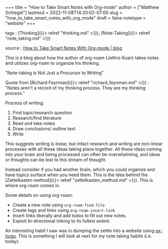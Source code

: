 +++
title = "How to Take Smart Notes with Org-mode"
author = ["Matthew Schlegel"]
lastmod = 2022-11-08T14:20:02-07:00
slug = "how_to_take_smart_notes_with_org_mode"
draft = false
notetype = "website"
+++

tags
: [Thinking]({{< relref "thinking.md" >}}), [Note-Taking]({{< relref "note_taking.md" >}})

source
: [How to Take Smart Notes With Org-mode | blog](https://blog.jethro.dev/posts/how_to_take_smart_notes_org/)

This is a blog about how the author of org-roam (Jethro Kuan) takes notes and utilizes org-roam to organize his thinking.

"Note-taking is Not Just a Precursor to Writing"

Quote from [Richard Feynman]({{< relref "richard_feynman.md" >}}) : "Notes aren't a record of my thinking process. They are my thinking process."

Process of writing:

1.  Find topic/research question
2.  Research/find literature
3.  Read and take notes
4.  Draw conclusions/ outline text
5.  Write

This suggests writing is linear, but infact research and writing are non-linear processes with all these ideas taking place together. All these ideas coming into your brain and being processed can often be overwhelming, and ideas or thoughts can be lost to this stream of thought.

Instead consider if you had another brain, which you could organize and have topics surface when you need them. This is the idea behind the [Zettelkasten method]({{< relref "zettelkasten_method.md" >}}). This is where org-roam comes in.

Some details on using org-roam:

-   Create a new note using `org-roam-find-file`
-   Create tags and links using `org-roam-insert-link`
-   Insert links liberally and add todos to fill out new notes.
-   Exploit bi-directional linking to its fullest extent.

An interesting habit I saw was in dumping the zettle into a website using [ox-hugo](https://github.com/kaushalmodi/ox-hugo). This is something I will look at next for my note taking habits (i.e. today).
